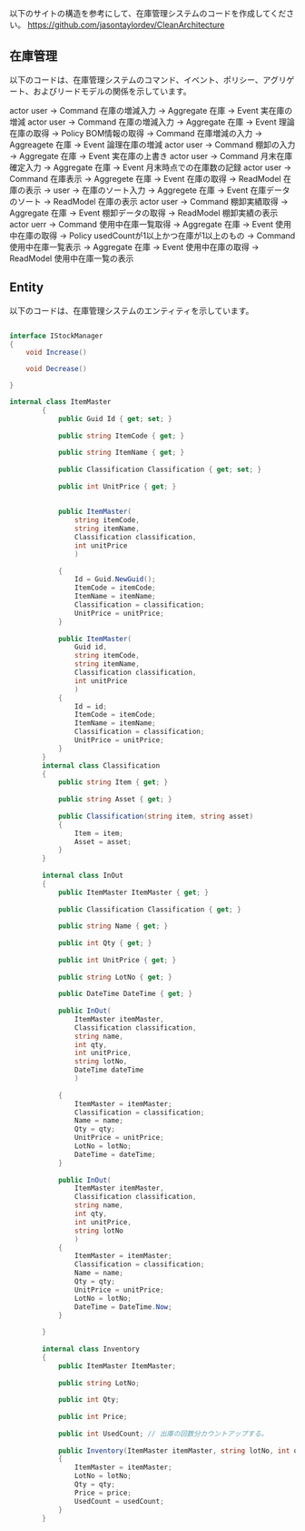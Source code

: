 以下のサイトの構造を参考にして、在庫管理システムのコードを作成してください。
https://github.com/jasontaylordev/CleanArchitecture


## 在庫管理

以下のコードは、在庫管理システムのコマンド、イベント、ポリシー、アグリゲート、およびリードモデルの関係を示しています。


actor user -> Command 在庫の増減入力 -> Aggregate 在庫 -> Event 実在庫の増減
actor user -> Command 在庫の増減入力 -> Aggregate 在庫 -> Event 理論在庫の取得 -> Policy BOM情報の取得 -> Command 在庫増減の入力 → Aggreagete 在庫 → Event 論理在庫の増減
actor user -> Command 棚卸の入力 -> Aggregate 在庫 -> Event 実在庫の上書き
actor user -> Command 月末在庫確定入力 -> Aggregate 在庫 -> Event 月末時点での在庫数の記録
actor user -> Command 在庫表示 -> Aggregete 在庫 -> Event 在庫の取得 -> ReadModel 在庫の表示 -> user -> 在庫のソート入力 -> Aggregete 在庫 -> Event 在庫データのソート -> ReadModel 在庫の表示
actor user -> Command 棚卸実績取得 -> Aggregate 在庫 -> Event 棚卸データの取得 -> ReadModel 棚卸実績の表示
actor uerr -> Command 使用中在庫一覧取得 -> Aggregate 在庫 -> Event 使用中在庫の取得 -> Policy usedCountが1以上かつ在庫が1以上のもの -> Command 使用中在庫一覧表示 -> Aggregate 在庫 -> Event 使用中在庫の取得 -> ReadModel 使用中在庫一覧の表示


## Entity

以下のコードは、在庫管理システムのエンティティを示しています。

```csharp

interface IStockManager
{
    void Increase()

    void Decrease()

}

internal class ItemMaster
        {
            public Guid Id { get; set; }
 
            public string ItemCode { get; }
 
            public string ItemName { get; }
 
            public Classification Classification { get; set; }
 
            public int UnitPrice { get; }
 
 
            public ItemMaster(
                string itemCode,
                string itemName,
                Classification classification,
                int unitPrice
                )
 
            {
                Id = Guid.NewGuid();
                ItemCode = itemCode;
                ItemName = itemName;
                Classification = classification;
                UnitPrice = unitPrice;
            }
 
            public ItemMaster(
                Guid id,
                string itemCode,
                string itemName,
                Classification classification,
                int unitPrice
                )
            {
                Id = id;
                ItemCode = itemCode;
                ItemName = itemName;
                Classification = classification;
                UnitPrice = unitPrice;
            }
        }
        internal class Classification
        {
            public string Item { get; }
 
            public string Asset { get; }
 
            public Classification(string item, string asset)
            {
                Item = item;
                Asset = asset;
            }
        }
 
        internal class InOut
        {
            public ItemMaster ItemMaster { get; }
 
            public Classification Classification { get; }
 
            public string Name { get; }
 
            public int Qty { get; }
 
            public int UnitPrice { get; }
 
            public string LotNo { get; }
 
            public DateTime DateTime { get; }
 
            public InOut(
                ItemMaster itemMaster,
                Classification classification,
                string name,
                int qty,
                int unitPrice,
                string lotNo,
                DateTime dateTime
                )
 
            {
                ItemMaster = itemMaster;
                Classification = classification;
                Name = name;
                Qty = qty;
                UnitPrice = unitPrice;
                LotNo = lotNo;
                DateTime = dateTime;
            }
 
            public InOut(
                ItemMaster itemMaster,
                Classification classification,
                string name,
                int qty,
                int unitPrice,
                string lotNo
                )
            {
                ItemMaster = itemMaster;
                Classification = classification;
                Name = name;
                Qty = qty;
                UnitPrice = unitPrice;
                LotNo = lotNo;
                DateTime = DateTime.Now;
            }
 
        }
 
        internal class Inventory
        {
            public ItemMaster ItemMaster;
 
            public string LotNo;
 
            public int Qty;
 
            public int Price;
 
            public int UsedCount; // 出庫の回数分カウントアップする。
 
            public Inventory(ItemMaster itemMaster, string lotNo, int qty, int price, int usedCount)
            {
                ItemMaster = itemMaster;
                LotNo = lotNo;
                Qty = qty;
                Price = price;
                UsedCount = usedCount;
            }
        }
```